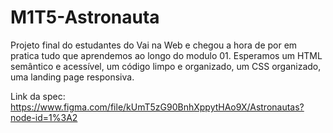 # M1T5-Astronauta
Projeto final do estudantes do Vai na Web  e chegou a hora de por em pratica tudo que aprendemos ao  longo do modulo 01. Esperamos um HTML semântico e acessível, um código limpo e organizado, um CSS organizado, uma landing page responsiva.


Link da spec: https://www.figma.com/file/kUmT5zG90BnhXppytHAo9X/Astronautas?node-id=1%3A2
